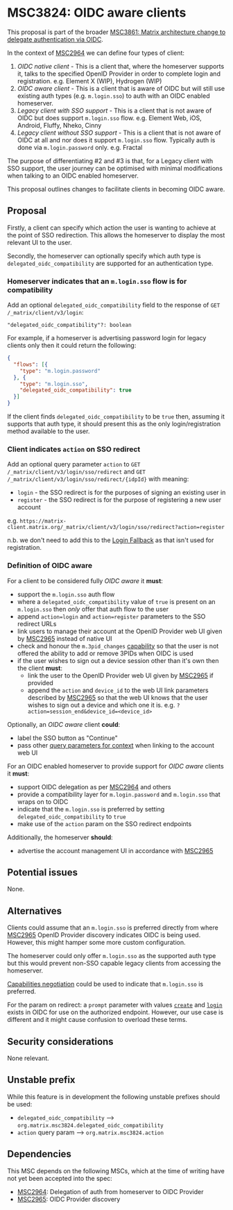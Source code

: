 # MSC3824: OIDC aware clients

This proposal is part of the broader [MSC3861: Matrix architecture change to delegate authentication via OIDC](https://github.com/matrix-org/matrix-spec-proposals/pull/2967).

In the context of [MSC2964](https://github.com/matrix-org/matrix-doc/pull/2964) we can define four types of client:

1. *OIDC native client* - This is a client that, where the homeserver supports it, talks to the specified OpenID Provider in order to complete login and registration. e.g. Element X (WIP), Hydrogen (WIP)
1. *OIDC aware client* - This is a client that is aware of OIDC but will still use existing auth types (e.g. `m.login.sso`) to auth with an OIDC enabled homeserver.
1. *Legacy client with SSO support* - This is a client that is not aware of OIDC but does support `m.login.sso` flow. e.g. Element Web, iOS, Android, Fluffy, Nheko, Cinny
1. *Legacy client without SSO support* - This is a client that is not aware of OIDC at all and nor does it support `m.login.sso` flow. Typically auth is done via `m.login.password` only. e.g. Fractal

The purpose of differentiating #2 and #3 is that, for a Legacy client with SSO support, the user journey can be optimised with minimal modifications when talking to an OIDC enabled homeserver.

This proposal outlines changes to facilitate clients in becoming OIDC aware.

## Proposal

Firstly, a client can specify which action the user is wanting to achieve at the point of SSO redirection. This allows the homeserver to display the most relevant UI to the user.

Secondly, the homeserver can optionally specify which auth type is `delegated_oidc_compatibility` are supported for an authentication type.

### Homeserver indicates that an `m.login.sso` flow is for compatibility

Add an optional `delegated_oidc_compatibility` field to the response of `GET /_matrix/client/v3/login`:

`"delegated_oidc_compatibility"?: boolean`

For example, if a homeserver is advertising password login for legacy clients only then it could return the following:

```json
{
  "flows": [{
    "type": "m.login.password"
  }, {
    "type": "m.login.sso",
    "delegated_oidc_compatibility": true
  }]
}

```

If the client finds `delegated_oidc_compatibility` to be `true` then, assuming it supports that auth type, it should present this as the only login/registration method available to the user.

### Client indicates `action` on SSO redirect

Add an optional query parameter `action` to `GET /_matrix/client/v3/login/sso/redirect` and `GET /_matrix/client/v3/login/sso/redirect/{idpId}` with meaning:

- `login` - the SSO redirect is for the purposes of signing an existing user in
- `register` - the SSO redirect is for the purpose of registering a new user account

e.g. `https://matrix-client.matrix.org/_matrix/client/v3/login/sso/redirect?action=register`

n.b. we don't need to add this to the [Login Fallback](https://spec.matrix.org/v1.2/client-server-api/#login-fallback) as that isn't used for registration.

### Definition of OIDC aware

For a client to be considered fully *OIDC aware* it **must**:

- support the `m.login.sso` auth flow
- where a `delegated_oidc_compatibility` value of `true` is present on an `m.login.sso` then *only* offer that auth flow to the user
- append `action=login` and `action=register` parameters to the SSO redirect URLs
- link users to manage their account at the OpenID Provider web UI given by [MSC2965](https://github.com/matrix-org/matrix-spec-proposals/pull/2965) instead of native UI
- check and honour the `m.3pid_changes` [capability](https://spec.matrix.org/v1.7/client-server-api/#m3pid_changes-capability) so that the user is not offered the ability to add or remove 3PIDs when OIDC is used
- if the user wishes to sign out a device session other than it's own then the client **must**:
  - link the user to the OpenID Provider web UI given by [MSC2965](https://github.com/matrix-org/matrix-spec-proposals/pull/2965) if provided
  - append the `action` and `device_id` to the web UI link parameters described by [MSC2965](https://github.com/sandhose/matrix-doc/blob/msc/sandhose/oidc-discovery/proposals/2965-oidc-discovery.md#account-management-url-parameters) so that the web UI knows that the user wishes to sign out a device and which one it is. e.g. `?action=session_end&device_id=<device_id>`

Optionally, an *OIDC aware* client **could**:

- label the SSO button as "Continue"
- pass other [query parameters for context](https://github.com/sandhose/matrix-doc/blob/msc/sandhose/oidc-discovery/proposals/2965-oidc-discovery.md#account-management-url-parameters) when linking to the account web UI

For an OIDC enabled homeserver to provide support for *OIDC aware* clients it **must**:

- support OIDC delegation as per [MSC2964](https://github.com/matrix-org/matrix-spec-proposals/pull/2964) and others
- provide a compatibility layer for `m.login.password` and `m.login.sso` that wraps on to OIDC
- indicate that the `m.login.sso` is preferred by setting `delegated_oidc_compatibility` to `true`
- make use of the `action` param on the SSO redirect endpoints

Additionally, the homeserver **should**:

- advertise the account management UI in accordance with [MSC2965](https://github.com/matrix-org/matrix-spec-proposals/pull/2965)

## Potential issues

None.

## Alternatives

Clients could assume that an `m.login.sso` is preferred directly from where [MSC2965](https://github.com/matrix-org/matrix-spec-proposals/pull/2965) OpenID Provider discovery indicates OIDC is being used. However, this might hamper some more custom configuration.

The homeserver could only offer `m.login.sso` as the supported auth type but this would prevent non-SSO capable legacy clients from accessing the homeserver.

[Capabilities negotiation](https://spec.matrix.org/v1.2/client-server-api/#capabilities-negotiation) could be used to indicate that `m.login.sso` is preferred.

For the param on redirect: a `prompt` parameter with values [`create`](https://openid.net/specs/openid-connect-prompt-create-1_0.html#rfc.section.4) and [`login`](https://openid.net/specs/openid-connect-core-1_0.html#AuthRequest) exists in OIDC for use on the authorized endpoint. However, our use case is different and it might cause confusion to overload these terms.

## Security considerations

None relevant.

## Unstable prefix

While this feature is in development the following unstable prefixes should be used:

- `delegated_oidc_compatibility` --> `org.matrix.msc3824.delegated_oidc_compatibility`
- `action` query param --> `org.matrix.msc3824.action`

## Dependencies

This MSC depends on the following MSCs, which at the time of writing have not yet
been accepted into the spec:

- [MSC2964](https://github.com/matrix-org/matrix-spec-proposals/pull/2964): Delegation of auth from homeserver to OIDC Provider
- [MSC2965](https://github.com/matrix-org/matrix-spec-proposals/pull/2965): OIDC Provider discovery
